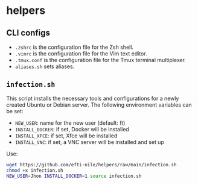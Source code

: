 # helpers

## CLI configs

- `.zshrc` is the configuration file for the Zsh shell.
- `.vimrc` is the configuration file for the Vim text editor.
- `.tmux.conf` is the configuration file for the Tmux terminal multiplexer.
- `aliases.sh` sets aliases.

## `infection.sh`

This script installs the necessary tools and configurations for a newly created Ubuntu or Debian server. The following environment variables can be set:

- `NEW_USER`: name for the new user (default: ft)
- `INSTALL_DOCKER`: if set, Docker will be installed
- `INSTALL_XFCE`:   if set, Xfce will be installed
- `INSTALL_VNC`:    if set, a VNC server will be installed and set up

Use:

```bash
wget https://github.com/efti-nile/helpers/raw/main/infection.sh
chmod +x infection.sh
NEW_USER=Jhon INSTALL_DOCKER=1 source infection.sh
```
